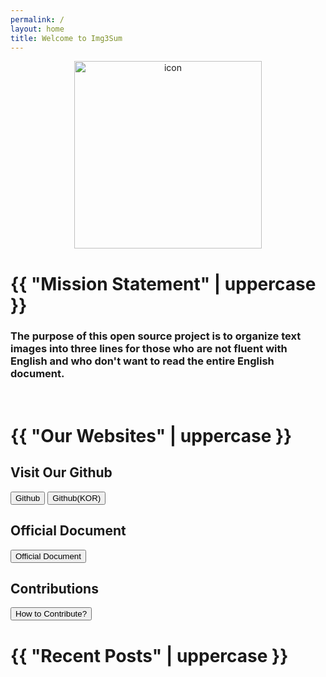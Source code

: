 ```yaml
---
permalink: /
layout: home
title: Welcome to Img3Sum
---
```


<p style="text-align:center;"><img src="https://camo.githubusercontent.com/9e81b7f66200f8615ef8bde58f9c50524bee4f532f81cf096748eae8e0dafe08/68747470733a2f2f706f737466696c65732e707374617469632e6e65742f4d6a41794d5445784d4468664d5467772f4d4441784e6a4d324d6a6b354e5445774f54517a2e7573495369687433503546343141472d34533258474c4a314b5638397a50615738426778396a476137396f672e4254526e544143474a4f4a7738766a363634776d7277473539356865515f6f414b447655574f682d707951672e504e472e6b616f6172612f496d673353756d2e706e673f747970653d77373733" alt="icon" width="300" height="300"></p>

<h1>{{ "Mission Statement" | uppercase }}</h1>
<h3> The purpose of this open source project is to organize text images into three lines for those who are not fluent with English and who don't want to read the entire English document. </h3>
<br>


<h1>{{ "Our Websites" | uppercase }}</h1>
<h2>Visit Our Github</h2>

<div class ="link-buttons">
<button type="button" class="btn btn-default" onclick="window.location.href='https://github.com/Lainshower/Img3Sum';">Github</button>
<button onclick="window.location.href='https://github.com/Lainshower/Img3Sum/blob/main/README_ko.md';">Github(KOR)</button>


</div>

<span></span>
<h2>Official Document</h2>
<button onclick="window.location.href='https://img3sum.readthedocs.io/en/main/';">Official Document</button>

<h2>Contributions</h2>
<button onclick="window.location.href='https://img3sum.readthedocs.io/en/main/Contribution/Contributing.html#how-can-i-contribute';">How to Contribute?</button>



<br>
<h1>{{ "Recent Posts" | uppercase }}</h1>